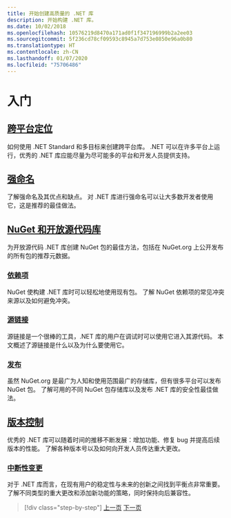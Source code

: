 ```yaml
---
title: 开始创建高质量的 .NET 库
description: 开始构建 .NET 库。
ms.date: 10/02/2018
ms.openlocfilehash: 10576219d8470a171ad0f1f347196999b2a2ee03
ms.sourcegitcommit: 5f236cd78cf09593c8945a7d753e0850e96a0b80
ms.translationtype: HT
ms.contentlocale: zh-CN
ms.lasthandoff: 01/07/2020
ms.locfileid: "75706486"
---
```

# <a name="get-started"></a>入门

## <a name="cross-platform-targetingcross-platform-targetingmd"></a>[跨平台定位](./cross-platform-targeting.md)

如何使用 .NET Standard 和多目标来创建跨平台库。 .NET 可以在许多平台上运行，优秀的 .NET 库应能尽量为尽可能多的平台和开发人员提供支持。

## <a name="strong-namingstrong-namingmd"></a>[强命名](./strong-naming.md)

了解强命名及其优点和缺点。 对 .NET 库进行强命名可以让大多数开发者使用它，这是推荐的最佳做法。

## <a name="nuget-and-open-source-librariesnugetmd"></a>[NuGet 和开放源代码库](./nuget.md)

为开放源代码 .NET 库创建 NuGet 包的最佳方法，包括在 NuGet.org 上公开发布的所有包的推荐元数据。

### <a name="dependenciesdependenciesmd"></a>[依赖项](./dependencies.md)

NuGet 使构建 .NET 库时可以轻松地使用现有包。 了解 NuGet 依赖项的常见冲突来源以及如何避免冲突。

### <a name="source-linksourcelinkmd"></a>[源链接](./sourcelink.md)

源链接是一个很棒的工具，.NET 库的用户在调试时可以使用它进入其源代码。 本文概述了源链接是什么以及为什么要使用它。

### <a name="publishingpublish-nuget-packagemd"></a>[发布](./publish-nuget-package.md)

虽然 NuGet.org 是最广为人知和使用范围最广的存储库，但有很多平台可以发布 NuGet 包。 了解可用的不同 NuGet 包存储库以及发布 .NET 库的安全性最佳做法。

## <a name="versioningversioningmd"></a>[版本控制](./versioning.md)

优秀的 .NET 库可以随着时间的推移不断发展：增加功能、修复 bug 并提高后续版本的性能。 了解各种版本号以及如何向开发人员传达重大更改。

### <a name="breaking-changesbreaking-changesmd"></a>[中断性变更](./breaking-changes.md)

对于 .NET 库而言，在现有用户的稳定性与未来的创新之间找到平衡点非常重要。 了解不同类型的重大更改和添加新功能的策略，同时保持向后兼容性。

>[!div class="step-by-step"]
>[上一页](index.md)
>[下一页](cross-platform-targeting.md)
